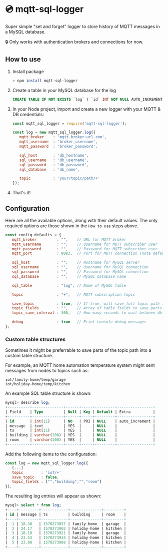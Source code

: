 # 💿 mqtt-sql-logger

Super simple "set and forget" logger to store history of MQTT messages in a MySQL database.

🔒 Only works with authentication brokers and connections for now.

## How to use

1. Install package

   ```bash
   > npm install mqtt-sql-logger
   ```

2. Create a table in your MySQL database for the log

   ```sql
   CREATE TABLE IF NOT EXISTS `log` ( `id` INT NOT NULL AUTO_INCREMENT , `topic` VARCHAR(200) NULL , `message` TEXT NULL , `ts` INT NULL , PRIMARY KEY (`id`)) ENGINE = InnoDB;
   ```

3. In your Node project, import and create a new logger with your MQTT & DB credentials:

   ```js
   const mqtt_sql_logger = require('mqtt-sql-logger');

   const log = new mqtt_sql_logger.log({
      mqtt_broker    : 'mqtt.broker-url.com',
      mqtt_username  : 'broker_username',
      mqtt_password  : 'broker_password',

      sql_host       : 'db_hostname',
      sql_username   : 'db_username',
      sql_password   : 'db_password',
      sql_database   : 'db_name',

      topic          : 'your/topic/path/+'
   });
   ```

4. That's it!

## Configuration

Here are all the available options, along with their default values. The only required options are those shown in the `How to use` steps above.

```js
const config_defaults = {
   mqtt_broker         : "",    // URL for MQTT broker
   mqtt_username       : "",    // Username for MQTT subscriber user
   mqtt_password       : "",    // Password for MQTT subscriber user
   mqtt_port           : 8083,  // Port for MQTT connection (note default is to use secure web sockets)

   sql_host            : "",    // Hostname for MySQL server
   sql_username        : "",    // Username for MySQL connection
   sql_password        : "",    // Password for MySQL connection
   sql_database        : "",    // MySQL database name

   sql_table           : "log", // Name of MySQL table

   topic               : "+",   // MQTT subscription topic

   save_topic          : true,  // If true, will save full topic path to 'topic' field
   topic_fields        : "",    // Array of table fields to save parts of topic path to (see below)
   topic_save_interval : 300,   // How many seconds to wait between db saves on the same topic

   debug               : true   // Print console debug messages
};
```

### Custom table structures

Sometimes it might be preferrable to save parts of the topic path into a custom table structure.

For example, an MQTT home automation temperature system might sent messages from nodes to topics such as:

```
iot/family-home/temp/garage
iot/holiday-home/temp/kitchen
```

An example SQL table structure is shown:

```sql
mysql> describe log;
+----------+--------------+------+-----+---------+----------------+
| Field    | Type         | Null | Key | Default | Extra          |
+----------+--------------+------+-----+---------+----------------+
| id       | int(11)      | NO   | PRI | NULL    | auto_increment |
| message  | text         | YES  |     | NULL    |                |
| ts       | int(11)      | YES  |     | NULL    |                |
| building | varchar(200) | YES  |     | NULL    |                |
| room     | varchar(200) | YES  |     | NULL    |                |
+----------+--------------+------+-----+---------+----------------+
```

Add the following items to the configuration:

   ```js
   const log = new mqtt_sql_logger.log({
      [...]
      topic        : 'iot/+'
      save_topic   : false,
      topic_fields : ["","building","","room"]
   });
   ```

The resulting log entries will appear as shown:

```sql
mysql> select * from log;
+----+---------+------------+--------------+---------+
| id | message | ts         | building     | room    |
+----+---------+------------+--------------+---------+
|  1 | 18.38   | 1570273857 | family-home  | garage  |
|  2 | 24.17   | 1570273902 | holiday-home | kitchen |
|  3 | 18.18   | 1570273921 | family-home  | garage  |
|  4 | 23.53   | 1570273934 | holiday-home | kitchen |
|  5 | 23.88   | 1570273988 | holiday-home | kitchen |
+----+---------+------------+--------------+---------+
```